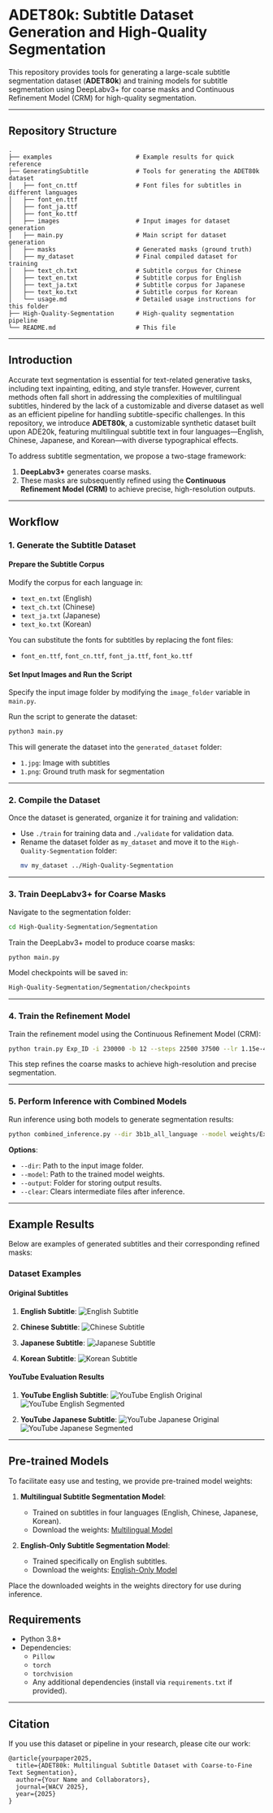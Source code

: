 # ADET80k: Subtitle Dataset Generation and High-Quality Segmentation

This repository provides tools for generating a large-scale subtitle segmentation dataset (**ADET80k**) and training models for subtitle segmentation using DeepLabv3+ for coarse masks and Continuous Refinement Model (CRM) for high-quality segmentation.

---

## Repository Structure

```
.
├── examples                       # Example results for quick reference
├── GeneratingSubtitle             # Tools for generating the ADET80k dataset
│   ├── font_cn.ttf                # Font files for subtitles in different languages
│   ├── font_en.ttf
│   ├── font_ja.ttf
│   ├── font_ko.ttf
│   ├── images                     # Input images for dataset generation
│   ├── main.py                    # Main script for dataset generation
│   ├── masks                      # Generated masks (ground truth)
│   ├── my_dataset                 # Final compiled dataset for training
│   ├── text_ch.txt                # Subtitle corpus for Chinese
│   ├── text_en.txt                # Subtitle corpus for English
│   ├── text_ja.txt                # Subtitle corpus for Japanese
│   ├── text_ko.txt                # Subtitle corpus for Korean
│   └── usage.md                   # Detailed usage instructions for this folder
├── High-Quality-Segmentation      # High-quality segmentation pipeline
└── README.md                      # This file
```

---

## Introduction

Accurate text segmentation is essential for text-related generative tasks, including text inpainting, editing, and style transfer. However, current methods often fall short in addressing the complexities of multilingual subtitles, hindered by the lack of a customizable and diverse dataset as well as an efficient pipeline for handling subtitle-specific challenges. In this repository, we introduce **ADET80k**, a customizable synthetic dataset built upon ADE20k, featuring multilingual subtitle text in four languages—English, Chinese, Japanese, and Korean—with diverse typographical effects.

To address subtitle segmentation, we propose a two-stage framework:

1. **DeepLabv3+** generates coarse masks.
2. These masks are subsequently refined using the **Continuous Refinement Model (CRM)** to achieve precise, high-resolution outputs.

---

## Workflow

### 1. Generate the Subtitle Dataset

#### Prepare the Subtitle Corpus
Modify the corpus for each language in:
- `text_en.txt` (English)
- `text_ch.txt` (Chinese)
- `text_ja.txt` (Japanese)
- `text_ko.txt` (Korean)

You can substitute the fonts for subtitles by replacing the font files:
- `font_en.ttf`, `font_cn.ttf`, `font_ja.ttf`, `font_ko.ttf`

#### Set Input Images and Run the Script
Specify the input image folder by modifying the `image_folder` variable in `main.py`.

Run the script to generate the dataset:
```bash
python3 main.py
```

This will generate the dataset into the `generated_dataset` folder:
- `1.jpg`: Image with subtitles
- `1.png`: Ground truth mask for segmentation

---

### 2. Compile the Dataset

Once the dataset is generated, organize it for training and validation:
- Use `./train` for training data and `./validate` for validation data.
- Rename the dataset folder as `my_dataset` and move it to the `High-Quality-Segmentation` folder:
  ```bash
  mv my_dataset ../High-Quality-Segmentation
  ```

---

### 3. Train DeepLabv3+ for Coarse Masks

Navigate to the segmentation folder:
```bash
cd High-Quality-Segmentation/Segmentation
```

Train the DeepLabv3+ model to produce coarse masks:
```bash
python main.py
```

Model checkpoints will be saved in:
```bash
High-Quality-Segmentation/Segmentation/checkpoints
```

---

### 4. Train the Refinement Model

Train the refinement model using the Continuous Refinement Model (CRM):
```bash
python train.py Exp_ID -i 230000 -b 12 --steps 22500 37500 --lr 1.15e-4 --ce_weight 1.0 --l1_weight 0.5 --l2_weight 0.5 --grad_weight 2.0
```

This step refines the coarse masks to achieve high-resolution and precise segmentation.

---

### 5. Perform Inference with Combined Models

Run inference using both models to generate segmentation results:
```bash
python combined_inference.py --dir 3b1b_all_language --model weights/Exp_ID_2024-10-30_03:29:48/model_150000 --output all_language_demo --clear
```

**Options**:
- `--dir`: Path to the input image folder.
- `--model`: Path to the trained model weights.
- `--output`: Folder for storing output results.
- `--clear`: Clears intermediate files after inference.

---

## Example Results

Below are examples of generated subtitles and their corresponding refined masks:

### Dataset Examples

#### Original Subtitles

1. **English Subtitle**:
   ![English Subtitle](img/en_img.jpg)

2. **Chinese Subtitle**:
   ![Chinese Subtitle](img/ch_img.jpg)

3. **Japanese Subtitle**:
   ![Japanese Subtitle](img/ja_img.jpg)

4. **Korean Subtitle**:
   ![Korean Subtitle](img/ko_img.jpg)

#### YouTube Evaluation Results

1. **YouTube English Subtitle**:
   ![YouTube English Original](img/you_en_img.jpg)
   ![YouTube English Segmented](img/you_en_seg.png)

2. **YouTube Japanese Subtitle**:
   ![YouTube Japanese Original](img/you_ja_img.jpg)
   ![YouTube Japanese Segmented](img/you_ja_seg.png)

---

## Pre-trained Models

To facilitate easy use and testing, we provide pre-trained model weights:

1. **Multilingual Subtitle Segmentation Model**:
   - Trained on subtitles in four languages (English, Chinese, Japanese, Korean).
   - Download the weights: [Multilingual Model](https://drive.google.com/file/d/1GVzVdrb7YtvJUTqii-xdkm_qd6d-DRMB/view?usp=sharing)

2. **English-Only Subtitle Segmentation Model**:
   - Trained specifically on English subtitles.
   - Download the weights: [English-Only Model](https://drive.google.com/file/d/1WXnwV2vnZBwQ3na8voYnJOxwC4XY54UN/view?usp=sharing)

Place the downloaded weights in the weights directory for use during inference.


## Requirements

- Python 3.8+
- Dependencies:
  - `Pillow`
  - `torch`
  - `torchvision`
  - Any additional dependencies (install via `requirements.txt` if provided).

---

## Citation
If you use this dataset or pipeline in your research, please cite our work:

```
@article{yourpaper2025,
  title={ADET80k: Multilingual Subtitle Dataset with Coarse-to-Fine Text Segmentation},
  author={Your Name and Collaborators},
  journal={WACV 2025},
  year={2025}
}
```

